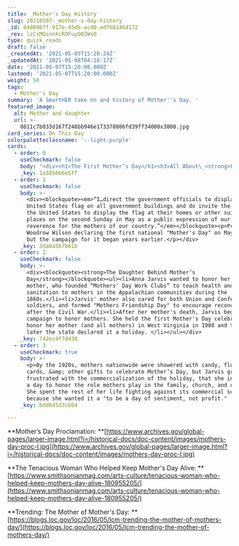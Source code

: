```yaml
---
title: _Mother's Day History
slug: 20210507-_mother-s-day-history
_id: 8480967f-917e-45db-ac40-ed7681464172
_rev: lzCsMQsnnXcROFuyO0JWsO
type: quick_reads
draft: false
_createdAt: '2021-05-05T15:20:24Z'
_updatedAt: '2021-05-08T04:18:17Z'
date: '2021-05-07T15:20:00.000Z'
lastmod: '2021-05-07T15:20:00.000Z'
weight: 50
tags:
  - Mother's Day
summary: 'A SmartHER take on and history of Mother''s Day. '
featured_image:
  alt: Mother and daughter
  url: >-
    0811c7b033d167f248bb946e173378806fd39ff34000x3000.jpg
card_series: On This Day
colorpaletteclassname: '--light-purple'
cards:
  - order: 0
    useCheckmark: false
    body: "<div><h1>The First Mother’s Day</h1><h3>All About\_<strong>Flags</strong>…Not Flowers</h3></div>"
    _key: 1a585666e5ff
  - order: 1
    useCheckmark: false
    body: >-
      <div><blockquote><em>“I…direct the government officials to display the
      United States flag on all government buildings and do invite the people of
      the United States to display the flag at their homes or other suitable
      places on the second Sunday in May as a public expression of our love and
      reverence for the mothers of our country.”</em></blockquote><p>Pres.
      Woodrow Wilson declaring the first national "Mother's Day" on May 9, 1914,
      but the campaign for it began years earlier.</p></div>
    _key: 3da0a5b7b61b
  - order: 2
    useCheckmark: false
    body: >-
      <div><blockquote><strong>The Daughter Behind Mother’s
      Day</strong></blockquote><ul><li>Anna Jarvis wanted to honor her own
      mother, who founded “Mothers' Day Work Clubs” to teach health and
      sanitation to mothers in the Appalachian communities during the
      1860s.</li><li>Jarvis' mother also cared for both Union and Confederate
      soldiers, and formed "Mothers Friendship Day" to encourage reconciliation
      after the Civil War.</li><li>After her mother's death, Jarvis began a
      campaign to honor mothers. She held the first Mother's Day celebration to
      honor her mother (and all mothers) in West Virginia in 1908 and two years
      later the state declared it a holiday. </li></ul></div>
    _key: 742ec4f7dd30
  - order: 3
    useCheckmark: true
    body: >-
      <p>By the 1920s, mothers nationwide were showered with candy, flowers,
      cards, &amp; other gifts to celebrate Mother’s Day, but Jarvis grew
      frustrated with the commercialization of the holiday, that she intended as
      a day to honor the role mothers play in the family, church, and community.
      She spent the rest of her life fighting against its commercial success
      because she wanted it a "to be a day of sentiment, not profit."  </p>
    _key: bdd845d3cb64

---
```

**Mother’s Day Proclamation: **[https://www.archives.gov/global-pages/larger-image.html?i=/historical-docs/doc-content/images/mothers-day-proc-l.jpg](https://www.archives.gov/global-pages/larger-image.html?i=/historical-docs/doc-content/images/mothers-day-proc-l.jpg)

**The Tenacious Woman Who Helped Keep Mother's Day Alive: **[https://www.smithsonianmag.com/arts-culture/tenacious-woman-who-helped-keep-mothers-day-alive-180955205/](https://www.smithsonianmag.com/arts-culture/tenacious-woman-who-helped-keep-mothers-day-alive-180955205/)

**Trending: The Mother of Mother's Day: **[https://blogs.loc.gov/loc/2016/05/lcm-trending-the-mother-of-mothers-day/](https://blogs.loc.gov/loc/2016/05/lcm-trending-the-mother-of-mothers-day/)